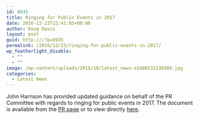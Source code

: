 ```yaml
---
id: 8935
title: Ringing for Public Events in 2017
date: 2016-12-23T22:41:03+00:00
author: Doug Davis
layout: post
guid: http:///?p=8935
permalink: /2016/12/23/ringing-for-public-events-in-2017/
wp_featherlight_disable:
  - ""
  - ""
image: /wp-content/uploads/2015/10/latest_news-e1488532238309.jpg
categories:
  - Latest News
---
```

John Harrison has provided updated guidance on behalf of the PR Committee with regards to ringing for public events in 2017. The document is available from the [PR page](http:///services/pr/) or to view directly <a href="https://cccbr.org.uk/wp-content/uploads/2016/03/ringing-for-public-events-2017.pdf" target="_blank">here</a>.
